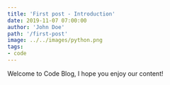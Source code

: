 ```yaml
---
title: 'First post - Introduction'
date: 2019-11-07 07:00:00
author: 'John Doe'
path: '/first-post'
image: ../../images/python.png
tags:
- code
---
```


Welcome to Code Blog, I hope you enjoy our content!
